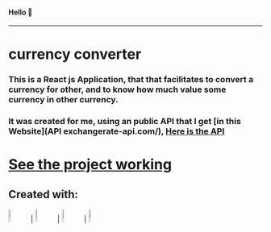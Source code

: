 #### Hello 👋
_____________
# **currency converter**

### This is a React js Application, that that facilitates to convert a currency for other, and to know how much value some currency in other currency.
### It was created for me, using an public API that I get [in this Website](API exchangerate-api.com/), [Here is the API](https://api.exchangerate-api.com/v4/latest/USD)

# [See the project working](https://conersor-de-moedas.vercel.app/)
## Created with:

<div>
            <img src="https://cdn.jsdelivr.net/gh/devicons/devicon@latest/icons/react/react-original-wordmark.svg" width="8%">   |  <img src="https://cdn.jsdelivr.net/gh/devicons/devicon@latest/icons/html5/html5-plain.svg"  width="8%"/>   |  <img src="https://cdn.jsdelivr.net/gh/devicons/devicon@latest/icons/css3/css3-plain.svg" width="8%"/>  | <img src="https://cdn.jsdelivr.net/gh/devicons/devicon@latest/icons/tailwindcss/tailwindcss-original-wordmark.svg" width="8%" />
          
</div>
